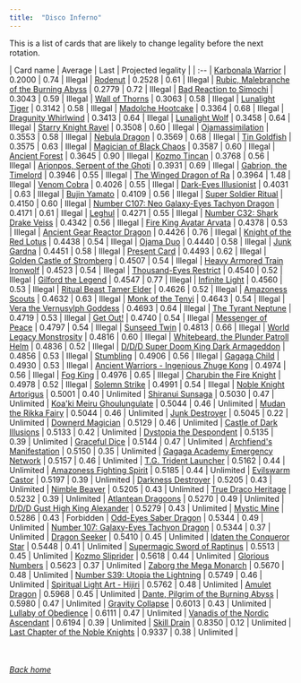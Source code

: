 ```yaml
---
title:  "Disco Inferno"
---
```


This is a list of cards that are likely to change legality before the next rotation.

| Card name | Average | Last | Projected legality |
| :-- |
[Karbonala Warrior](https://db.ygoprodeck.com/card/?search=Karbonala%20Warrior) | 0.2000 | 0.74 | Illegal |
[Rodenut](https://db.ygoprodeck.com/card/?search=Rodenut) | 0.2528 | 0.61 | Illegal |
[Rubic, Malebranche of the Burning Abyss](https://db.ygoprodeck.com/card/?search=Rubic,%20Malebranche%20of%20the%20Burning%20Abyss) | 0.2779 | 0.72 | Illegal |
[Bad Reaction to Simochi](https://db.ygoprodeck.com/card/?search=Bad%20Reaction%20to%20Simochi) | 0.3043 | 0.59 | Illegal |
[Wall of Thorns](https://db.ygoprodeck.com/card/?search=Wall%20of%20Thorns) | 0.3063 | 0.58 | Illegal |
[Lunalight Tiger](https://db.ygoprodeck.com/card/?search=Lunalight%20Tiger) | 0.3142 | 0.58 | Illegal |
[Madolche Hootcake](https://db.ygoprodeck.com/card/?search=Madolche%20Hootcake) | 0.3364 | 0.68 | Illegal |
[Dragunity Whirlwind](https://db.ygoprodeck.com/card/?search=Dragunity%20Whirlwind) | 0.3413 | 0.64 | Illegal |
[Lunalight Wolf](https://db.ygoprodeck.com/card/?search=Lunalight%20Wolf) | 0.3458 | 0.64 | Illegal |
[Starry Knight Rayel](https://db.ygoprodeck.com/card/?search=Starry%20Knight%20Rayel) | 0.3508 | 0.60 | Illegal |
[Ojamassimilation](https://db.ygoprodeck.com/card/?search=Ojamassimilation) | 0.3553 | 0.58 | Illegal |
[Nebula Dragon](https://db.ygoprodeck.com/card/?search=Nebula%20Dragon) | 0.3569 | 0.68 | Illegal |
[Tin Goldfish](https://db.ygoprodeck.com/card/?search=Tin%20Goldfish) | 0.3575 | 0.63 | Illegal |
[Magician of Black Chaos](https://db.ygoprodeck.com/card/?search=Magician%20of%20Black%20Chaos) | 0.3587 | 0.60 | Illegal |
[Ancient Forest](https://db.ygoprodeck.com/card/?search=Ancient%20Forest) | 0.3645 | 0.90 | Illegal |
[Kozmo Tincan](https://db.ygoprodeck.com/card/?search=Kozmo%20Tincan) | 0.3768 | 0.56 | Illegal |
[Arionpos, Serpent of the Ghoti](https://db.ygoprodeck.com/card/?search=Arionpos,%20Serpent%20of%20the%20Ghoti) | 0.3931 | 0.69 | Illegal |
[Gabrion, the Timelord](https://db.ygoprodeck.com/card/?search=Gabrion,%20the%20Timelord) | 0.3946 | 0.55 | Illegal |
[The Winged Dragon of Ra](https://db.ygoprodeck.com/card/?search=The%20Winged%20Dragon%20of%20Ra) | 0.3964 | 1.48 | Illegal |
[Venom Cobra](https://db.ygoprodeck.com/card/?search=Venom%20Cobra) | 0.4026 | 0.55 | Illegal |
[Dark-Eyes Illusionist](https://db.ygoprodeck.com/card/?search=Dark-Eyes%20Illusionist) | 0.4031 | 0.63 | Illegal |
[Bujin Yamato](https://db.ygoprodeck.com/card/?search=Bujin%20Yamato) | 0.4109 | 0.56 | Illegal |
[Super Soldier Ritual](https://db.ygoprodeck.com/card/?search=Super%20Soldier%20Ritual) | 0.4150 | 0.60 | Illegal |
[Number C107: Neo Galaxy-Eyes Tachyon Dragon](https://db.ygoprodeck.com/card/?search=Number%20C107:%20Neo%20Galaxy-Eyes%20Tachyon%20Dragon) | 0.4171 | 0.61 | Illegal |
[Leghul](https://db.ygoprodeck.com/card/?search=Leghul) | 0.4271 | 0.55 | Illegal |
[Number C32: Shark Drake Veiss](https://db.ygoprodeck.com/card/?search=Number%20C32:%20Shark%20Drake%20Veiss) | 0.4342 | 0.56 | Illegal |
[Fire King Avatar Arvata](https://db.ygoprodeck.com/card/?search=Fire%20King%20Avatar%20Arvata) | 0.4378 | 0.53 | Illegal |
[Ancient Gear Reactor Dragon](https://db.ygoprodeck.com/card/?search=Ancient%20Gear%20Reactor%20Dragon) | 0.4426 | 0.76 | Illegal |
[Knight of the Red Lotus](https://db.ygoprodeck.com/card/?search=Knight%20of%20the%20Red%20Lotus) | 0.4438 | 0.54 | Illegal |
[Ojama Duo](https://db.ygoprodeck.com/card/?search=Ojama%20Duo) | 0.4440 | 0.58 | Illegal |
[Junk Gardna](https://db.ygoprodeck.com/card/?search=Junk%20Gardna) | 0.4451 | 0.58 | Illegal |
[Present Card](https://db.ygoprodeck.com/card/?search=Present%20Card) | 0.4493 | 0.62 | Illegal |
[Golden Castle of Stromberg](https://db.ygoprodeck.com/card/?search=Golden%20Castle%20of%20Stromberg) | 0.4507 | 0.54 | Illegal |
[Heavy Armored Train Ironwolf](https://db.ygoprodeck.com/card/?search=Heavy%20Armored%20Train%20Ironwolf) | 0.4523 | 0.54 | Illegal |
[Thousand-Eyes Restrict](https://db.ygoprodeck.com/card/?search=Thousand-Eyes%20Restrict) | 0.4540 | 0.52 | Illegal |
[Gilford the Legend](https://db.ygoprodeck.com/card/?search=Gilford%20the%20Legend) | 0.4547 | 0.77 | Illegal |
[Infinite Light](https://db.ygoprodeck.com/card/?search=Infinite%20Light) | 0.4560 | 0.53 | Illegal |
[Ritual Beast Tamer Elder](https://db.ygoprodeck.com/card/?search=Ritual%20Beast%20Tamer%20Elder) | 0.4626 | 0.52 | Illegal |
[Amazoness Scouts](https://db.ygoprodeck.com/card/?search=Amazoness%20Scouts) | 0.4632 | 0.63 | Illegal |
[Monk of the Tenyi](https://db.ygoprodeck.com/card/?search=Monk%20of%20the%20Tenyi) | 0.4643 | 0.54 | Illegal |
[Vera the Vernusylph Goddess](https://db.ygoprodeck.com/card/?search=Vera%20the%20Vernusylph%20Goddess) | 0.4693 | 0.64 | Illegal |
[The Tyrant Neptune](https://db.ygoprodeck.com/card/?search=The%20Tyrant%20Neptune) | 0.4719 | 0.53 | Illegal |
[Get Out!](https://db.ygoprodeck.com/card/?search=Get%20Out!) | 0.4740 | 0.54 | Illegal |
[Messenger of Peace](https://db.ygoprodeck.com/card/?search=Messenger%20of%20Peace) | 0.4797 | 0.54 | Illegal |
[Sunseed Twin](https://db.ygoprodeck.com/card/?search=Sunseed%20Twin) | 0.4813 | 0.66 | Illegal |
[World Legacy Monstrosity](https://db.ygoprodeck.com/card/?search=World%20Legacy%20Monstrosity) | 0.4816 | 0.60 | Illegal |
[Whitebeard, the Plunder Patroll Helm](https://db.ygoprodeck.com/card/?search=Whitebeard,%20the%20Plunder%20Patroll%20Helm) | 0.4836 | 0.52 | Illegal |
[D/D/D Super Doom King Dark Armageddon](https://db.ygoprodeck.com/card/?search=D/D/D%20Super%20Doom%20King%20Dark%20Armageddon) | 0.4856 | 0.53 | Illegal |
[Stumbling](https://db.ygoprodeck.com/card/?search=Stumbling) | 0.4906 | 0.56 | Illegal |
[Gagaga Child](https://db.ygoprodeck.com/card/?search=Gagaga%20Child) | 0.4930 | 0.53 | Illegal |
[Ancient Warriors - Ingenious Zhuge Kong](https://db.ygoprodeck.com/card/?search=Ancient%20Warriors%20-%20Ingenious%20Zhuge%20Kong) | 0.4974 | 0.56 | Illegal |
[Fog King](https://db.ygoprodeck.com/card/?search=Fog%20King) | 0.4976 | 0.65 | Illegal |
[Charubin the Fire Knight](https://db.ygoprodeck.com/card/?search=Charubin%20the%20Fire%20Knight) | 0.4978 | 0.52 | Illegal |
[Solemn Strike](https://db.ygoprodeck.com/card/?search=Solemn%20Strike) | 0.4991 | 0.54 | Illegal |
[Noble Knight Artorigus](https://db.ygoprodeck.com/card/?search=Noble%20Knight%20Artorigus) | 0.5001 | 0.40 | Unlimited |
[Shiranui Sunsaga](https://db.ygoprodeck.com/card/?search=Shiranui%20Sunsaga) | 0.5030 | 0.47 | Unlimited |
[Koa'ki Meiru Ghoulungulate](https://db.ygoprodeck.com/card/?search=Koa'ki%20Meiru%20Ghoulungulate) | 0.5044 | 0.46 | Unlimited |
[Mudan the Rikka Fairy](https://db.ygoprodeck.com/card/?search=Mudan%20the%20Rikka%20Fairy) | 0.5044 | 0.46 | Unlimited |
[Junk Destroyer](https://db.ygoprodeck.com/card/?search=Junk%20Destroyer) | 0.5045 | 0.22 | Unlimited |
[Downerd Magician](https://db.ygoprodeck.com/card/?search=Downerd%20Magician) | 0.5129 | 0.46 | Unlimited |
[Castle of Dark Illusions](https://db.ygoprodeck.com/card/?search=Castle%20of%20Dark%20Illusions) | 0.5133 | 0.42 | Unlimited |
[Dystopia the Despondent](https://db.ygoprodeck.com/card/?search=Dystopia%20the%20Despondent) | 0.5135 | 0.39 | Unlimited |
[Graceful Dice](https://db.ygoprodeck.com/card/?search=Graceful%20Dice) | 0.5144 | 0.47 | Unlimited |
[Archfiend's Manifestation](https://db.ygoprodeck.com/card/?search=Archfiend's%20Manifestation) | 0.5150 | 0.35 | Unlimited |
[Gagaga Academy Emergency Network](https://db.ygoprodeck.com/card/?search=Gagaga%20Academy%20Emergency%20Network) | 0.5157 | 0.46 | Unlimited |
[T.G. Trident Launcher](https://db.ygoprodeck.com/card/?search=T.G.%20Trident%20Launcher) | 0.5162 | 0.44 | Unlimited |
[Amazoness Fighting Spirit](https://db.ygoprodeck.com/card/?search=Amazoness%20Fighting%20Spirit) | 0.5185 | 0.44 | Unlimited |
[Evilswarm Castor](https://db.ygoprodeck.com/card/?search=Evilswarm%20Castor) | 0.5197 | 0.39 | Unlimited |
[Darkness Destroyer](https://db.ygoprodeck.com/card/?search=Darkness%20Destroyer) | 0.5205 | 0.43 | Unlimited |
[Nimble Beaver](https://db.ygoprodeck.com/card/?search=Nimble%20Beaver) | 0.5205 | 0.43 | Unlimited |
[True Draco Heritage](https://db.ygoprodeck.com/card/?search=True%20Draco%20Heritage) | 0.5232 | 0.39 | Unlimited |
[Atlantean Dragoons](https://db.ygoprodeck.com/card/?search=Atlantean%20Dragoons) | 0.5270 | 0.49 | Unlimited |
[D/D/D Gust High King Alexander](https://db.ygoprodeck.com/card/?search=D/D/D%20Gust%20High%20King%20Alexander) | 0.5279 | 0.43 | Unlimited |
[Mystic Mine](https://db.ygoprodeck.com/card/?search=Mystic%20Mine) | 0.5286 | 0.43 | Forbidden |
[Odd-Eyes Saber Dragon](https://db.ygoprodeck.com/card/?search=Odd-Eyes%20Saber%20Dragon) | 0.5344 | 0.49 | Unlimited |
[Number 107: Galaxy-Eyes Tachyon Dragon](https://db.ygoprodeck.com/card/?search=Number%20107:%20Galaxy-Eyes%20Tachyon%20Dragon) | 0.5344 | 0.37 | Unlimited |
[Dragon Seeker](https://db.ygoprodeck.com/card/?search=Dragon%20Seeker) | 0.5410 | 0.45 | Unlimited |
[Idaten the Conqueror Star](https://db.ygoprodeck.com/card/?search=Idaten%20the%20Conqueror%20Star) | 0.5448 | 0.41 | Unlimited |
[Supermagic Sword of Raptinus](https://db.ygoprodeck.com/card/?search=Supermagic%20Sword%20of%20Raptinus) | 0.5513 | 0.45 | Unlimited |
[Kozmo Sliprider](https://db.ygoprodeck.com/card/?search=Kozmo%20Sliprider) | 0.5618 | 0.44 | Unlimited |
[Glorious Numbers](https://db.ygoprodeck.com/card/?search=Glorious%20Numbers) | 0.5623 | 0.37 | Unlimited |
[Zaborg the Mega Monarch](https://db.ygoprodeck.com/card/?search=Zaborg%20the%20Mega%20Monarch) | 0.5670 | 0.48 | Unlimited |
[Number S39: Utopia the Lightning](https://db.ygoprodeck.com/card/?search=Number%20S39:%20Utopia%20the%20Lightning) | 0.5749 | 0.46 | Unlimited |
[Spiritual Light Art - Hijiri](https://db.ygoprodeck.com/card/?search=Spiritual%20Light%20Art%20-%20Hijiri) | 0.5762 | 0.48 | Unlimited |
[Amulet Dragon](https://db.ygoprodeck.com/card/?search=Amulet%20Dragon) | 0.5968 | 0.45 | Unlimited |
[Dante, Pilgrim of the Burning Abyss](https://db.ygoprodeck.com/card/?search=Dante,%20Pilgrim%20of%20the%20Burning%20Abyss) | 0.5980 | 0.47 | Unlimited |
[Gravity Collapse](https://db.ygoprodeck.com/card/?search=Gravity%20Collapse) | 0.6013 | 0.43 | Unlimited |
[Lullaby of Obedience](https://db.ygoprodeck.com/card/?search=Lullaby%20of%20Obedience) | 0.6111 | 0.47 | Unlimited |
[Vanadis of the Nordic Ascendant](https://db.ygoprodeck.com/card/?search=Vanadis%20of%20the%20Nordic%20Ascendant) | 0.6194 | 0.39 | Unlimited |
[Skill Drain](https://db.ygoprodeck.com/card/?search=Skill%20Drain) | 0.8350 | 0.12 | Unlimited |
[Last Chapter of the Noble Knights](https://db.ygoprodeck.com/card/?search=Last%20Chapter%20of%20the%20Noble%20Knights) | 0.9337 | 0.38 | Unlimited |

<br>

###### [Back home](index)